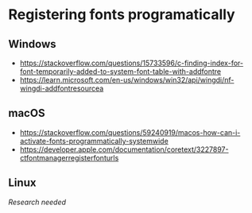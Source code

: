 # Registering fonts programatically

## Windows
- https://stackoverflow.com/questions/15733596/c-finding-index-for-font-temporarily-added-to-system-font-table-with-addfontre
- https://learn.microsoft.com/en-us/windows/win32/api/wingdi/nf-wingdi-addfontresourcea

## macOS
- https://stackoverflow.com/questions/59240919/macos-how-can-i-activate-fonts-programmatically-systemwide
- https://developer.apple.com/documentation/coretext/3227897-ctfontmanagerregisterfonturls

## Linux
*Research needed*